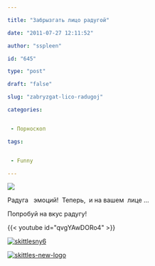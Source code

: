 ```yaml
---

title: "Забрызгать лицо радугой"

date: "2011-07-27 12:11:52"

author: "sspleen"

id: "645"

type: "post"

draft: "false"

slug: "zabryzgat-lico-radugoj"

categories:


 - Порноскоп

tags:


 - Funny

---
```

[![](/uploads/2012/05/Skittles-Taste-the-Rainbow-2.jpg)](/2011/07/zabryzgat-lico-radugoj/skittles-taste-the-rainbow-2/)  
  
Радуга   эмоций!  Теперь,  и на вашем  лице ...  
  
Попробуй на вкус радугу!  
  
{{< youtube id="qvgYAwDORo4" >}}  

[![](/uploads/2012/05/skittlesny6.jpg "skittlesny6")](/2011/07/zabryzgat-lico-radugoj/skittlesny6/)

  

[![](/uploads/2012/05/skittles-new-logo.jpg "skittles-new-logo")](/2011/07/zabryzgat-lico-radugoj/skittles-new-logo/)